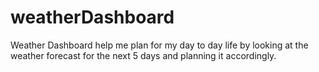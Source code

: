 # weatherDashboard
Weather Dashboard help me plan for my day to day life by looking at the weather forecast for the next 5 days and planning it accordingly.

